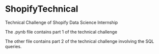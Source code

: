 # ShopifyTechnical
Technical Challenge of Shopify Data Science Internship

The .pynb file contains part 1 of the technical challenge

The other file contains part 2 of the technical challenge involving the SQL queries. 
